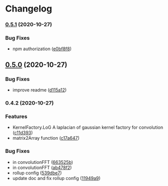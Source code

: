 # Changelog

### [0.5.1](https://www.github.com/mljs/matrix-convolution/compare/v0.5.0...v0.5.1) (2020-10-27)


### Bug Fixes

* npm authorization ([e0bf8f8](https://www.github.com/mljs/matrix-convolution/commit/e0bf8f8963e66c31ae37b1467d282512f23a075a))

## [0.5.0](https://www.github.com/mljs/matrix-convolution/compare/v0.4.2...v0.5.0) (2020-10-27)


### Bug Fixes

* improve readme ([d115a12](https://www.github.com/mljs/matrix-convolution/commit/d115a12f657fd11520531ad36747ab2bf90e268c))

### 0.4.2 (2020-10-27)


### Features

* KernelFactory.LoG  A laplacian of gaussian kernel factory for convolution ([c11d393](https://www.github.com/mljs/matrix-convolution/commit/c11d393e77d2472de58671cc281f67d6c1190bdf))
* matrix2Array function ([c17a647](https://www.github.com/mljs/matrix-convolution/commit/c17a647d5e7946e52e14e7c4fd3ed7a76742c52e))


### Bug Fixes

* in convolutionFFT ([663525b](https://www.github.com/mljs/matrix-convolution/commit/663525b96d77b36cf301fceec52261d9899aeb68))
* in convolutionFFT ([ab478f2](https://www.github.com/mljs/matrix-convolution/commit/ab478f2a5a038f5953e434646f6a7c3a698dce59))
* rollup config ([539dbe7](https://www.github.com/mljs/matrix-convolution/commit/539dbe700ad4505c6be2b531e7805d5e43b446f3))
* update doc and fix rollup config ([11949a9](https://www.github.com/mljs/matrix-convolution/commit/11949a97d59c07f05145f48c0bb9f19f25d8f12a))

